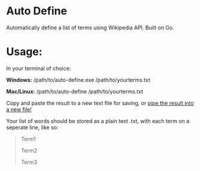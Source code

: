 # Auto Define
Automatically define a list of terms using Wikipedia API. Built on Go.

# Usage: 

In your terminal of choice:

**Windows:** /path/to/auto-define.exe /path/to/yourterms.txt

**Mac/Linux:** /path/to/auto-define /path/to/yourterms.txt

Copy and paste the result to a new text file for saving, or [pipe the result into a new file!](https://askubuntu.com/questions/420981/how-do-i-save-terminal-output-to-a-file)

Your list of words should be stored as a plain text .txt, with each term on a seperate line, like so:

> Term1
> 
> Term2
> 
> Term3
